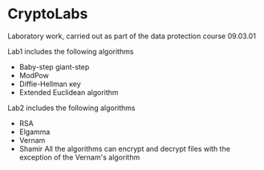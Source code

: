 # CryptoLabs
Laboratory work, carried out as part of the data protection course 09.03.01

Lab1 includes the following algorithms
  - Baby-step giant-step 
  - ModPow
  - Diffie-Hellman кеу
  - Extended Euclidean algorithm
  
Lab2 includes the following algorithms
 - RSA
 - Elgamma
 - Vernam
 - Shamir
  All the algorithms can encrypt and decrypt files with the exception of the Vernam's algorithm 
